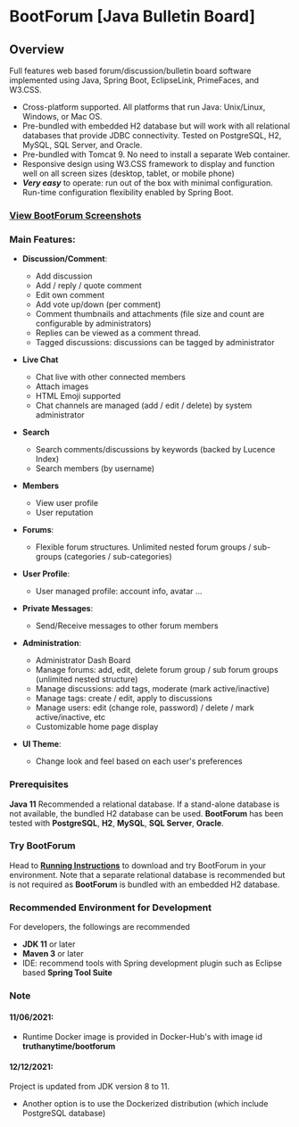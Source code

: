 # BootForum [Java Bulletin Board]

## Overview
Full features web based forum/discussion/bulletin board software implemented using Java, Spring Boot, EclipseLink, PrimeFaces, and W3.CSS.

* Cross-platform supported. All platforms that run Java: Unix/Linux, Windows, or Mac OS.
* Pre-bundled with embedded H2 database but will work with all relational databases that provide JDBC connectivity. Tested on PostgreSQL, H2, MySQL, SQL Server, and Oracle.
* Pre-bundled with Tomcat 9. No need to install a separate Web container.
* Responsive design using W3.CSS framework to display and function well on all screen sizes (desktop, tablet, or mobile phone)
* _**Very easy**_ to operate: run out of the box with minimal configuration. Run-time configuration flexibility enabled by Spring Boot.

###  [**View BootForum Screenshots**](Screenshots.md "Screenshots")


### Main Features:

* **Discussion/Comment**:
  * Add discussion
  * Add / reply / quote comment
  * Edit own comment
  * Add vote up/down (per comment)
  * Comment thumbnails and attachments (file size and count are configurable by administrators)
  * Replies can be viewed as a comment thread.
  * Tagged discussions: discussions can be tagged by administrator

* **Live Chat**
  * Chat live with other connected members
  * Attach images
  * HTML Emoji supported
  * Chat channels are managed (add / edit / delete) by system administrator

* **Search**
  * Search comments/discussions by keywords (backed by Lucence Index)
  * Search members (by username)

* **Members**
  * View user profile
  * User reputation

* **Forums**:
  * Flexible forum structures. Unlimited nested forum groups / sub-groups (categories / sub-categories)

* **User Profile**:
  * User managed profile: account info, avatar ...

* **Private Messages**:
  * Send/Receive messages to other forum members 

* **Administration**:
  * Administrator Dash Board
  * Manage forums: add, edit, delete forum group / sub forum groups (unlimited nested structure)
  * Manage discussions: add tags, moderate (mark active/inactive)
  * Manage tags: create / edit, apply to discussions
  * Manage users: edit (change role, password) / delete / mark active/inactive, etc
  * Customizable home page display

* **UI Theme**: 
  * Change look and feel based on each user's preferences
  
### Prerequisites
**Java 11**
Recommended a relational database. If a stand-alone database is not available, the bundled H2 database can be used. **BootForum** has been tested with **PostgreSQL**, **H2**, **MySQL**, **SQL Server**, **Oracle**.

### Try BootForum
Head to [**Running Instructions**](Running.md "Running Instructions") to download and try BootForum in your environment. Note that a separate relational database is recommended but is not required as **BootForum** is bundled with an embedded H2 database.

### Recommended Environment for Development
For developers, the followings are recommended
* **JDK 11** or later
* **Maven 3** or later
* IDE: recommend tools with Spring development plugin such as Eclipse based **Spring Tool Suite**

### Note

#### 11/06/2021:
* Runtime Docker image is provided in Docker-Hub's with image id **truthanytime/bootforum**
 
#### 12/12/2021:
Project is updated from JDK version 8 to 11.
* Another option is to use the Dockerized distribution (which include PostgreSQL database)
